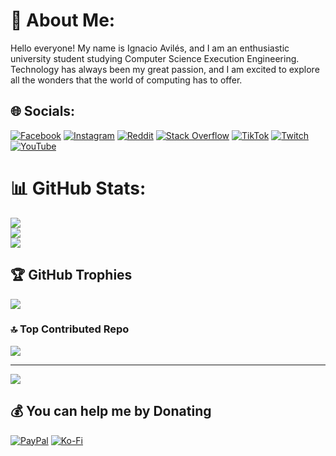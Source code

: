 # 💫 About Me:
Hello everyone! My name is Ignacio Avilés, and I am an enthusiastic university student studying Computer Science Execution Engineering. Technology has always been my great passion, and I am excited to explore all the wonders that the world of computing has to offer.


## 🌐 Socials:
[![Facebook](https://img.shields.io/badge/Facebook-%231877F2.svg?logo=Facebook&logoColor=white)](https://facebook.com/ignacio.avilescardenasso) [![Instagram](https://img.shields.io/badge/Instagram-%23E4405F.svg?logo=Instagram&logoColor=white)](https://instagram.com/avilesxd) [![Reddit](https://img.shields.io/badge/Reddit-%23FF4500.svg?logo=Reddit&logoColor=white)](https://reddit.com/user/avilesxd) [![Stack Overflow](https://img.shields.io/badge/-Stackoverflow-FE7A16?logo=stack-overflow&logoColor=white)](https://stackoverflow.com/users/22341235) [![TikTok](https://img.shields.io/badge/TikTok-%23000000.svg?logo=TikTok&logoColor=white)](https://tiktok.com/@igns27) [![Twitch](https://img.shields.io/badge/Twitch-%239146FF.svg?logo=Twitch&logoColor=white)](https://twitch.tv/chle_igns) [![YouTube](https://img.shields.io/badge/YouTube-%23FF0000.svg?logo=YouTube&logoColor=white)](https://youtube.com/@igns27) 

# 📊 GitHub Stats:
![](https://github-readme-stats.vercel.app/api?username=avilesxd&theme=dark&hide_border=false&include_all_commits=false&count_private=false)<br/>
![](https://github-readme-streak-stats.herokuapp.com/?user=avilesxd&theme=dark&hide_border=false)<br/>
![](https://github-readme-stats.vercel.app/api/top-langs/?username=avilesxd&theme=dark&hide_border=false&include_all_commits=false&count_private=false&layout=compact)

## 🏆 GitHub Trophies
![](https://github-profile-trophy.vercel.app/?username=avilesxd&theme=onedark&no-frame=false&no-bg=false&margin-w=4)

### 🔝 Top Contributed Repo
![](https://github-contributor-stats.vercel.app/api?username=avilesxd&limit=5&theme=dark&combine_all_yearly_contributions=true)

---
[![](https://visitcount.itsvg.in/api?id=avilesxd&icon=0&color=12)](https://visitcount.itsvg.in)

  ## 💰 You can help me by Donating
  [![PayPal](https://img.shields.io/badge/PayPal-00457C?style=for-the-badge&logo=paypal&logoColor=white)](https://paypal.me/avilesxd) [![Ko-Fi](https://img.shields.io/badge/Ko--fi-F16061?style=for-the-badge&logo=ko-fi&logoColor=white)](https://ko-fi.com/avilesxd) 

  
<!-- Proudly created with GPRM ( https://gprm.itsvg.in ) -->
